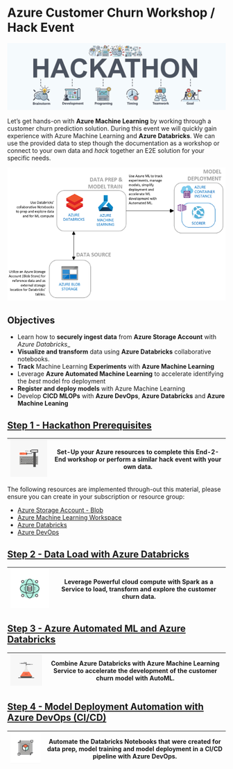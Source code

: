 # Azure Customer Churn Workshop / Hack Event

![hackathon design](/images/hackathon.jpg)

Let’s get hands-on with __Azure Machine Learning__ by working through a customer churn prediction solution. During this event we will quickly gain experience with Azure Machine Learning and __Azure Databricks__. We can use the provided data to step though the documentation as a workshop or connect to your own data and _hack_ together an E2E solution for your specific needs.

![design](/images/design.PNG)

## Objectives

- Learn how to __securely ingest data__ from __Azure Storage Account__ with _Azure Databricks__
- __Visualize and transform__ data using __Azure Databricks__ collaborative notebooks.
- __Track__ Machine Learning __Experiments__ with __Azure Machine Learning__
- Leverage __Azure Automated Machine Learning__ to accelerate identifying the _best_ model fro deployment
- __Register and deploy models__ with Azure Machine Learning
- Develop __CICD MLOPs__ with __Azure DevOps__, __Azure Databricks__ and __Azure Machine Leaning__

## [Step 1 - Hackathon Prerequisites](01-PreReq/)

|![hackathon design](/images/config_img.png)| Set-Up your Azure resources to complete this End-2-End workshop or perform a similar hack event with your own data.|
|---|---|

The following resources are implemented through-out this material, please ensure you can create in your subscription or resource group:
- [Azure Storage Account - Blob](https://docs.microsoft.com/en-us/azure/storage/common/storage-account-overview)
- [Azure Machine Learning Workspace](https://docs.microsoft.com/en-us/azure/machine-learning/overview-what-is-azure-ml)
- [Azure Databricks](https://docs.microsoft.com/en-us/azure/azure-databricks/what-is-azure-databricks)
- [Azure DevOps](https://docs.microsoft.com/en-us/azure/devops/user-guide/what-is-azure-devops?view=azure-devops)

## [Step 2 - Data Load with Azure Databricks](02-DataLoad/)

| ![hackathon design](/images/data_load.png) | Leverage Powerful cloud compute with Spark as a Service to load, transform and explore the customer churn data.|
|---|---|

## [Step 3 - Azure Automated ML and Azure Databricks](03-AutoML/)

|![hackathon design](/images/ml_img.png)|Combine Azure Databricks with Azure Machine Learning Service to accelerate the development of the customer churn model with AutoML.|
|---|---|

## [Step 4 - Model Deployment Automation with Azure DevOps (CI/CD)](04-MLOps-CICD/)

|![hackathon design](/images/deployment_automation.png)|Automate the Databricks Notebooks that were created for data prep, model training and model deployment in a CI/CD pipeline with Azure DevOps.|
|---|---|
